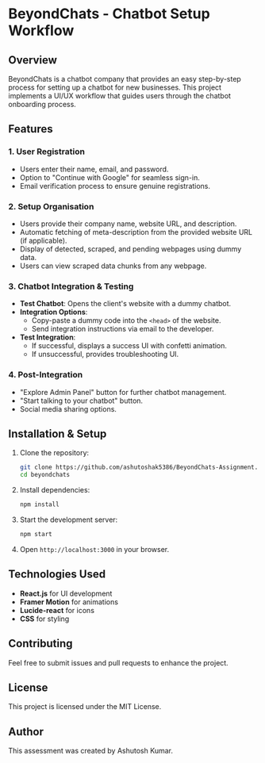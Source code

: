# BeyondChats - Chatbot Setup Workflow

## Overview
BeyondChats is a chatbot company that provides an easy step-by-step process for setting up a chatbot for new businesses. This project implements a UI/UX workflow that guides users through the chatbot onboarding process.

## Features
### 1. User Registration
- Users enter their name, email, and password.
- Option to "Continue with Google" for seamless sign-in.
- Email verification process to ensure genuine registrations.

### 2. Setup Organisation
- Users provide their company name, website URL, and description.
- Automatic fetching of meta-description from the provided website URL (if applicable).
- Display of detected, scraped, and pending webpages using dummy data.
- Users can view scraped data chunks from any webpage.

### 3. Chatbot Integration & Testing
- **Test Chatbot**: Opens the client's website with a dummy chatbot.
- **Integration Options**:
  - Copy-paste a dummy code into the `<head>` of the website.
  - Send integration instructions via email to the developer.
- **Test Integration**: 
  - If successful, displays a success UI with confetti animation.
  - If unsuccessful, provides troubleshooting UI.

### 4. Post-Integration
- "Explore Admin Panel" button for further chatbot management.
- "Start talking to your chatbot" button.
- Social media sharing options.

## Installation & Setup
1. Clone the repository:
   ```sh
   git clone https://github.com/ashutoshak5386/BeyondChats-Assignment.git
   cd beyondchats
   ```
2. Install dependencies:
   ```sh
   npm install
   ```
3. Start the development server:
   ```sh
   npm start
   ```
4. Open `http://localhost:3000` in your browser.

## Technologies Used
- **React.js** for UI development
- **Framer Motion** for animations
- **Lucide-react** for icons
- **CSS** for styling

## Contributing
Feel free to submit issues and pull requests to enhance the project.

## License
This project is licensed under the MIT License.

## Author
This assessment was created by Ashutosh Kumar.

